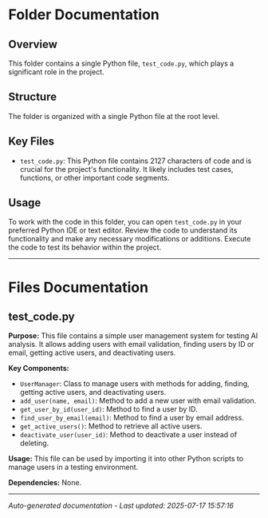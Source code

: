 # Folder Documentation

## Overview
This folder contains a single Python file, `test_code.py`, which plays a significant role in the project.

## Structure
The folder is organized with a single Python file at the root level.

## Key Files
- `test_code.py`: This Python file contains 2127 characters of code and is crucial for the project's functionality. It likely includes test cases, functions, or other important code segments.

## Usage
To work with the code in this folder, you can open `test_code.py` in your preferred Python IDE or text editor. Review the code to understand its functionality and make any necessary modifications or additions. Execute the code to test its behavior within the project.

---

# Files Documentation

## test_code.py

**Purpose:** This file contains a simple user management system for testing AI analysis. It allows adding users with email validation, finding users by ID or email, getting active users, and deactivating users.

**Key Components:**
- `UserManager`: Class to manage users with methods for adding, finding, getting active users, and deactivating users.
- `add_user(name, email)`: Method to add a new user with email validation.
- `get_user_by_id(user_id)`: Method to find a user by ID.
- `find_user_by_email(email)`: Method to find a user by email address.
- `get_active_users()`: Method to retrieve all active users.
- `deactivate_user(user_id)`: Method to deactivate a user instead of deleting.

**Usage:** This file can be used by importing it into other Python scripts to manage users in a testing environment.

**Dependencies:** None.

---
*Auto-generated documentation - Last updated: 2025-07-17 15:57:16*
